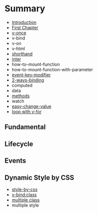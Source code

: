 # Summary

* [Introduction](README.md)
* [First Chapter](chapter1.md)
* [v-once](v-once.md)
* v-bind
* v-on
* v-html
* [shorthand](shorthand.md)
* [inter](inter.md)
* how-to-mount-function
* how-to-mount-function-with-parameter
* [event-key-modifier](event-key-modifier.md)
* [2-ways-binding](2-ways-binding.md)
* computed
* data
* [methods](methods.md)
* watch
* [easy-change-value](easy-change-value.md)
* [loop with v-for](v-for.md)

## Fundamental

## Lifecycle

## Events

## Dynamic Style by CSS

* [style-by-css](how-to-style-control.md)
* [v-bind:class](v-bindclass.md)
* [multiple class](multiple-class.md)
* multiple style

